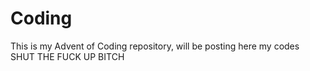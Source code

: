 # Coding
This is my Advent of Coding repository, will be posting here my codes
SHUT THE FUCK UP BITCH